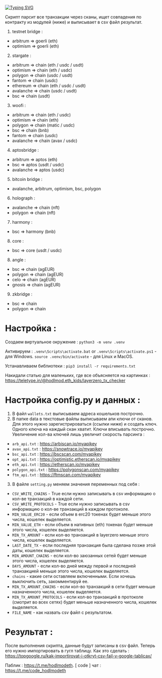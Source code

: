 [![Typing SVG](https://readme-typing-svg.herokuapp.com?color=%2336BCF7&lines=LayerZero+:+tx_checker)](https://git.io/typing-svg)

Скрипт парсит все транзакции через сканы, ищет совпадения по контракту из модулей (ниже) и выписывает в csv файл результат.

1. testnet bridge : 
- arbitrum  => goerli (eth) 
- optimism  => goerli (eth) 
2. stargate : 
- arbitrum  => chain (eth / usdc / usdt)
- optimism  => chain (eth / usdc)
- polygon   => chain (usdc / usdt)
- fantom    => chain (usdc)
- ethereum  => chain (eth / usdc / usdt)
- avalanche => chain (usdc / usdt)
- bsc       => chain (usdt)
3. woofi :
- arbitrum  => chain (eth / usdc)
- optimism  => chain (eth)
- polygon   => chain (matic / usdc)
- bsc       => chain (bnb)
- fantom    => chain (usdc)
- avalanche => chain (avax / usdc)
4. aptosbridge :
- arbitrum  => aptos (eth)
- bsc       => aptos (usdt / usdc)
- avalanche => aptos (usdc)
5. bitcoin bridge :
- avalanche, arbitrum, optimism, bsc, polygon
6. holograph :
- avalanche => chain (nft)
- polygon   => chain (nft)
7. harmony :
- bsc       => harmony (bnb)
8. core :
- bsc       => core (usdt / usdc)
8. angle :
- bsc       => chain (agEUR)
- polygon   => chain (agEUR)
- celo      => chain (agEUR)
- gnosis    => chain (agEUR)
9. zkbridge :
- bsc       => chain 
- polygon   => chain 


# Настройка :

Создаем виртуальное окружение :
`python3 -m venv .venv`

Активируем :
`.venv\Scripts\activate.bat` or `.venv\Scripts\activate.ps1` - для Windows.
`source .venv/bin/activate` - для Linux и MacOS.

Устанавливаем библиотеки :
`pip3 install -r requirements.txt`

Накидали статью для маленьких, где все объясняется на картинках : https://teletype.in/@hodlmod.eth_kids/layerzero_tx_checker

# Настройка config.py и данных :
1. В файл `wallets.txt` выписываем адреса кошельков построчно.
2. В папке data в текстовые файлы выписываем апи ключи от сканов. Для этого нужно зарегистрироваться (ссылки ниже) и создать ключ. Одного ключа на каждый скан хватит. Ключи вписывать построчно. Увеличение кол-ва ключей лишь увеличит скорость парсинга :
- `arb_api.txt` : https://arbiscan.io/myapikey
- `avax_api.txt` : https://snowtrace.io/myapikey
- `bsc_api.txt` : https://bscscan.com/myapikey
- `opt_api.txt` : https://optimistic.etherscan.io/myapikey
- `eth_api.txt` : https://etherscan.io/myapikey
- `polygon_api.txt` : https://polygonscan.com/myapikey
- `ftm_api.txt` : https://ftmscan.com/myapikey
3. В файле `setting.py` меняем значения переменных под себя :
- `CSV_WRITE_CHAINS` - True если нужно записывать в csv информацию о кол-ве транзакций в каждой сети.
- `CSV_WRITE_PROTOCOLS` - True если нужно записывать в csv информацию о кол-ве транзакций в каждом протоколе.
- `MIN_VALUE_ERC20` - если объем в erc20 токенах будет меньше этого числа, кошелек выделяется.
- `MIN_VALUE_ETH` - если объем в нативных (eth) токенах будет меньше этого числа, кошелек выделяется.
- `MIN_TX_AMOUNT` - если кол-во транзакций в layerzero меньше этого числа, кошелек выделяется.
- `LAST_DATE_TX` - если последняя транзакция была сделана позже этой даты, кошелек выделяется. 
- `MIN_AMOUNT_CHAINS` - если кол-во заюзанных сетей будет меньше этого числа, кошелек выделяется.
- `DAYS_AMOUNT` - если кол-во дней между первой и последней транзакцией меньше этого числа, кошелек выделяется.
- `chains` - какие сети оставляем включенными. Если хочешь выключить сеть, закомментируй ее.
- `MIN_TX_AMOUNT_CHAINS` - если кол-во транзакций в сети будет меньше назначенного числа, кошелек выделяется.
- `MIN_TX_AMOUNT_PROTOCOLS` - если кол-во транзакций в протоколе (смотрит во всех сетях) будет меньше назначенного числа, кошелек выделяется.
- `FILE_NAME` - как назвать csv файл с результатом.

# Результат :
После выполнения скрипта, данные будут записаны в csv файл. Теперь его нужно импортировать в гугл таблицу. Как это сделать : https://topgoogle.ru/kak-importirovat-i-otkryt-csv-fajl-v-google-tablicax/

Паблик : https://t.me/hodlmodeth. [ code ] чат : https://t.me/code_hodlmodeth

